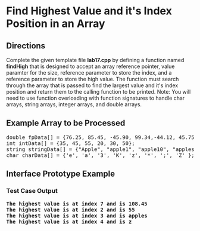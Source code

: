 # Find Highest Value and it's Index Position in an Array

## Directions
Complete the given template file <b>lab17.cpp</b> by defining a function named <b>findHigh</b> that is designed to accept an array reference pointer, 
value paramter for the size, reference parameter to store the index, and a reference parameter to store the high value. The function must search through the array that is
passed to find the largest value and it's index position and return them to the calling function to be printed. Note: You will need to use function overloading with function 
signatures to handle char arrays, string arrays, integer arrays, and double arrays. 

## Example Array to be Processed
<pre>double fpData[] = {76.25, 85.45, -45.90, 99.34,-44.12, 45.75, 57.77, 108.45, 65.64, 77.21, -24, 62};
int intData[] = {35, 45, 55, 20, 30, 50};
string stringData[] = {"Apple", "apple1", "apple10", "apples", "apple", "1apple"};
char charData[] = {'e', 'a', '3', 'K', 'z', '*', ';', 'Z' };</pre>

## Interface Prototype Example

### Test Case Output
<pre><b>The highest value is at index 7 and is 108.45
The highest value is at index 2 and is 55
The highest value is at index 3 and is apples
The highest value is at index 4 and is z</b></pre>




